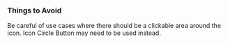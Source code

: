 ### Things to Avoid
Be careful of use cases where there should be a clickable area around the icon. Icon Circle Button may need to be used instead.
